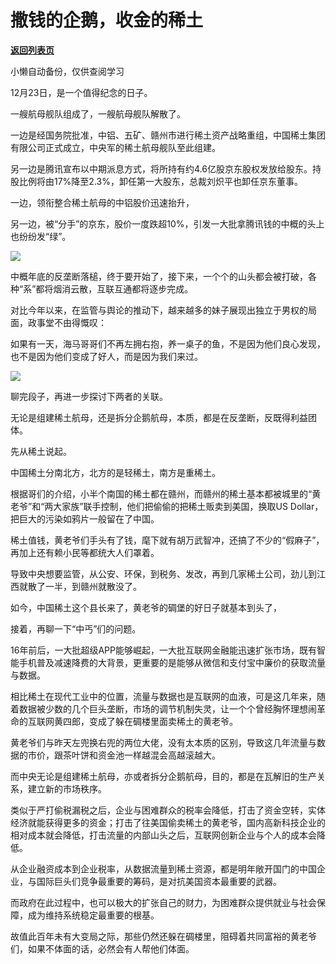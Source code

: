 # 撒钱的企鹅，收金的稀土

[**返回列表页**](/gzh/政事堂2019)

小懒自动备份，仅供查阅学习

12月23日，是一个值得纪念的日子。

  

一艘航母舰队组成了，一艘航母舰队解散了。

  

一边是经国务院批准，中铝、五矿、赣州市进行稀土资产战略重组，中国稀土集团有限公司正式成立，中央军的稀土航母舰队至此组建。

  

另一边是腾讯宣布以中期派息方式，将所持有约4.6亿股京东股权发放给股东。持股比例将由17%降至2.3%，卸任第一大股东，总裁刘炽平也卸任京东董事。

  

一边，领衔整合稀土航母的中铝股价迅速抬升，

  

另一边，被“分手”的京东，股价一度跌超10%，引发一大批拿腾讯钱的中概的头上也纷纷发“绿”。

  

![](https://mmbiz.qpic.cn/mmbiz_jpg/rxhS23yu8cOsy2QrJAYkfN51SS8jyLrBO1icXYBzLF6TasYhaJ8fMb7UAYPYWgtLhapDpIhq4vBvsZ38Qic4o8SQ/640?wx_fmt=jpeg)

  

中概年底的反垄断落槌，终于要开始了，接下来，一个个的山头都会被打破，各种“系”都将烟消云散，互联互通都将逐步完成。

  

对比今年以来，在监管与舆论的推动下，越来越多的妹子展现出独立于男权的局面，政事堂不由得慨叹：

  

如果有一天，海马哥哥们不再左拥右抱，养一桌子的鱼，不是因为他们良心发现，也不是因为他们变成了好人，而是因为我们来过。  

  

![](https://mmbiz.qpic.cn/mmbiz_jpg/rxhS23yu8cOsy2QrJAYkfN51SS8jyLrBVYQSdd7qryHWm7DcmUhSRy1CqGalXWHUZTxDtUDKGQT5uzb6Ppg2dQ/640?wx_fmt=jpeg)

  

聊完段子，再进一步探讨下两者的关联。  

  

无论是组建稀土航母，还是拆分企鹅航母，本质，都是在反垄断，反既得利益团体。  

  

先从稀土说起。

  

中国稀土分南北方，北方的是轻稀土，南方是重稀土。

  

根据哥们的介绍，小半个南国的稀土都在赣州，而赣州的稀土基本都被城里的“黄老爷”和“两大家族”联手控制，他们把偷偷的把稀土贩卖到美国，换取US
Dollar，把巨大的污染如鸦片一般留在了中国。

  

稀土值钱，黄老爷们手头有了钱，麾下就有胡万武智冲，还搞了不少的“假麻子”，再加上还有赖小民等都统大人们罩着。

  

导致中央想要监管，从公安、环保，到税务、发改，再到几家稀土公司，劲儿到江西就散了一半，到赣州就散没了。

  

如今，中国稀土这个县长来了，黄老爷的碉堡的好日子就基本到头了，  

  

  

接着，再聊一下“中丐”们的问题。

  

16年前后，一大批超级APP能够崛起，一大批互联网金融能迅速扩张市场，既有智能手机普及减速降费的大背景，更重要的是能够从微信和支付宝中廉价的获取流量与数据。

  

相比稀土在现代工业中的位置，流量与数据也是互联网的血液，可是这几年来，随着数据被少数的几个巨头垄断，市场的调节机制失灵，让一个个曾经胸怀理想闹革命的互联网黄四郎，变成了躲在碉楼里面卖稀土的黄老爷。

  

黄老爷们与昨天左兜换右兜的两位大佬，没有太本质的区别，导致这几年流量与数据的市价，跟茶叶饼和资金池一样越混会高越滚越大。

  

而中央无论是组建稀土航母，亦或者拆分企鹅航母，目的，都是在瓦解旧的生产关系，建立新的市场秩序。  

  

类似于严打偷税漏税之后，企业与困难群众的税率会降低，打击了资金空转，实体经济就能获得更多的资金；打击了往美国偷卖稀土的黄老爷，国内高新科技企业的相对成本就会降低，打击流量的内部山头之后，互联网创新企业与个人的成本会降低。

  

从企业融资成本到企业税率，从数据流量到稀土资源，都是明年敞开国门的中国企业，与国际巨头们竞争最重要的筹码，是对抗美国资本最重要的武器。

  

而政府在此过程中，也可以极大的扩张自己的财力，为困难群众提供就业与社会保障，成为维持系统稳定最重要的根基。

  

故值此百年未有大变局之际，那些仍然还躲在碉楼里，阻碍着共同富裕的黄老爷们，如果不体面的话，必然会有人帮他们体面。

  


